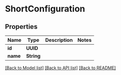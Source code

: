 # ShortConfiguration

## Properties
Name | Type | Description | Notes
------------ | ------------- | ------------- | -------------
**id** | **UUID** |  | 
**name** | **String** |  | 

[[Back to Model list]](../README.md#documentation-for-models) [[Back to API list]](../README.md#documentation-for-api-endpoints) [[Back to README]](../README.md)


